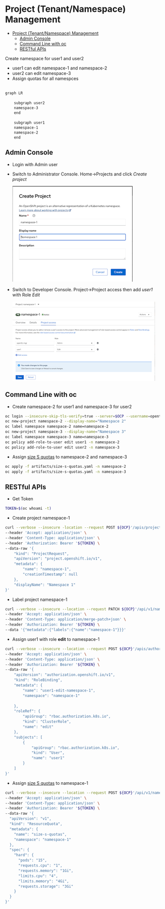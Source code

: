 # Project (Tenant/Namespace) Management
<!-- TOC -->

- [Project (Tenant/Namespace) Management](#project-tenantnamespace-management)
  - [Admin Console](#admin-console)
  - [Command Line with oc](#command-line-with-oc)
  - [RESTful APIs](#restful-apis)

<!-- /TOC -->


Create namespace for user1 and user2
- user1 can edit namespace-1 and namespace-2
- user2 can edit namespace-3
- Assign quotas for all namespces

```mermaid

graph LR

    subgraph user2
    namespace-3
    end
    
    subgraph user1
    namespace-1
    namespace-2
    end

```

## Admin Console
- Login with Admin user
- Switch to Administrator Console. Home->Projects and click *Create project*
  
  ![](images/admin-console-create-namespace-1.png)

- Switch to Developer Console. Project->Project access then add *user1* with Role *Edit*

  ![](images/admin-console-update-role-to-user.png)
## Command Line with oc
- Create namespace-2 for user1 and namespace-3 for user2

```bash
oc login --insecure-skip-tls-verify=true --server=$OCP --username=opentlc-mgr
oc new-project namespace-2 --display-name="Namespace 2"
oc label namespace namespace-2 name=namespace-2
oc new-project namespace-3 --display-name="Namespace 3"
oc label namespace namespace-3 name=namespace-3
oc policy add-role-to-user edit user1 -n namespace-2
oc policy add-role-to-user edit user2 -n namespace-3
```

- Assign [size S quotas](../artifacts/size-s-quotas.yaml) to namespace-2 and namespace-3

```bash
oc apply -f artifacts/size-s-quotas.yaml -n namespace-2
oc apply -f artifacts/size-s-quotas.yaml -n namespace-3
```

## RESTful APIs
- Get Token
 
```bash
TOKEN=$(oc whoami -t)
```

- Create project namespace-1

```bash
curl --verbose --insecure -location --request POST ${OCP}'/apis/project.openshift.io/v1/projectrequests' \
--header 'Accept: application/json' \
--header 'Content-Type: application/json' \
--header 'Authorization: Bearer '${TOKEN} \
--data-raw '{
    "kind": "ProjectRequest",
    "apiVersion": "project.openshift.io/v1",
    "metadata": {
        "name": "namespace-1",
        "creationTimestamp": null
    },
    "displayName": "Namespace 1"
}'
```

- Label project namespace-1

```bash
curl --verbose --insecure --location --request PATCH ${OCP}'/api/v1/namespaces/namespace-1' \
--header 'Accept: application/json' \
--header 'Content-Type: application/merge-patch+json' \
--header 'Authorization: Bearer '${TOKEN} \
--data '{"metadata":{"labels":{"name":"namespace-1"}}}'
```

- Assign user1 with role **edit** to namespace-1 

```bash
curl --verbose --insecure --location --request POST ${OCP}'/apis/authorization.openshift.io/v1/namespaces/namespace-1/rolebindings' \
--header 'Accept: application/json' \
--header 'Content-Type: application/json' \
--header 'Authorization: Bearer '${TOKEN} \
--data-raw '{
    "apiVersion": "authorization.openshift.io/v1",
    "kind": "RoleBinding",
    "metadata": {
        "name": "user1-edit-namespace-1",
        "namespace": "namespace-1"

    },
    "roleRef": {
        "apiGroup": "rbac.authorization.k8s.io",
        "kind": "ClusterRole",
        "name": "edit"
    },
    "subjects": [
        {
            "apiGroup": "rbac.authorization.k8s.io",
            "kind": "User",
            "name": "user1"
        }
    ]
}'
```

- Assign [size S quotas](artifacts/size-s-quotas.yaml) to namespace-1

```bash
curl --verbose --insecure --location --request POST ${OCP}'/api/v1/namespaces/namespace-1/resourcequotas' \
--header 'Accept: application/json' \
--header 'Content-Type: application/json' \
--header 'Authorization: Bearer '${TOKEN} \
--data-raw '{
  "apiVersion": "v1",
  "kind": "ResourceQuota",
  "metadata": {
    "name": "size-s-quotas",
    "namespace": "namespace-1"
  },
  "spec": {
    "hard": {
      "pods": "15",
      "requests.cpu": "1",
      "requests.memory": "1Gi",
      "limits.cpu": "4",
      "limits.memory": "4Gi",
      "requests.storage": "3Gi"
    }
  }
}'
```